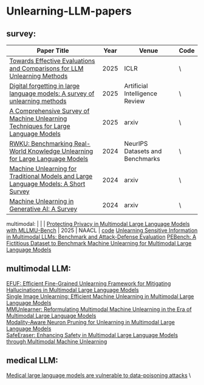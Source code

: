 # Unlearning-LLM-papers
## survey:
| Paper Title | Year | Venue | Code |
| ------------- | ------------- | ------------- | ------------- |
[Towards Effective Evaluations and Comparisons for LLM Unlearning Methods](https://openreview.net/forum?id=wUtCieKuQU) | 2025 | ICLR | \
[Digital forgetting in large language models: A survey of unlearning methods](https://link.springer.com/article/10.1007/s10462-024-11078-6) | 2025 | Artificial Intelligence Review | \
[A Comprehensive Survey of Machine Unlearning Techniques for Large Language Models](https://arxiv.org/html/2503.01854v1) | 2025 | arxiv | \
[RWKU: Benchmarking Real-World Knowledge Unlearning for Large Language Models](https://openreview.net/forum?id=wOmtZ5FgMH#discussion) | 2024 | NeurIPS Datasets and Benchmarks | \
[Machine Unlearning for Traditional Models and Large Language Models: A Short Survey](https://arxiv.org/abs/2404.01206) | 2024 | arxiv | \
[Machine Unlearning in Generative AI: A Survey](https://arxiv.org/abs/2407.20516) | 2024 | arxiv | \

multimodal: | | |
[Protecting Privacy in Multimodal Large Language Models with MLLMU-Bench](https://arxiv.org/abs/2410.22108) | 2025 | NAACL | [code](https://github.com/franciscoliu/MLLMU-Bench?tab=readme-ov-file)
[Unlearning Sensitive Information in Multimodal LLMs: Benchmark and Attack-Defense Evaluation](https://openreview.net/forum?id=YcnjgKbZQS)
[PEBench: A Fictitious Dataset to Benchmark Machine Unlearning for Multimodal Large Language Models](https://arxiv.org/abs/2503.12545)

## multimodal LLM:
[EFUF: Efficient Fine-Grained Unlearning Framework for Mitigating Hallucinations in Multimodal Large Language Models](https://aclanthology.org/2024.emnlp-main.67/) \
[Single Image Unlearning: Efficient Machine Unlearning in Multimodal Large Language Models](https://proceedings.neurips.cc/paper_files/paper/2024/hash/3e53d82a1113e3d240059a9195668edc-Abstract-Conference.html)\
[MMUnlearner: Reformulating Multimodal Machine Unlearning in the Era of Multimodal Large Language Models](https://arxiv.org/abs/2502.11051) \
[Modality-Aware Neuron Pruning for Unlearning in Multimodal Large Language Models](https://arxiv.org/abs/2502.15910) \
[SafeEraser: Enhancing Safety in Multimodal Large Language Models through Multimodal Machine Unlearning](https://arxiv.org/abs/2502.12520)
## medical LLM:
[Medical large language models are vulnerable to data-poisoning attacks](https://www.nature.com/articles/s41591-024-03445-1) \
